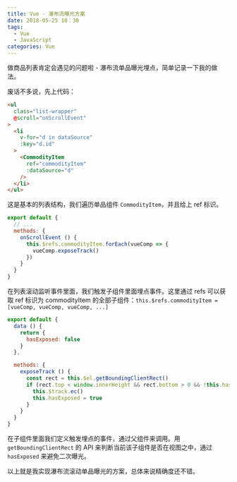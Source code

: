 ```yaml
---
title: Vue - 瀑布流曝光方案
date: 2018-05-25 10：30
tags:
  - Vue
  - JavaScript
categories: Vue
---
```


做商品列表肯定会遇见的问题啦 - 瀑布流单品曝光埋点，简单记录一下我的做法。

<!-- more -->

废话不多说，先上代码：

```html
<ul
  class="list-wrapper"
  @scroll="onScrollEvent"
>
  <li
    v-for="d in dataSource"
    :key="d.id"
  >
    <CommodityItem
      ref="commodityItem"
      :dataSource="d"
    />
  </li>
</ul>
```

这是基本的列表结构，我们遍历单品组件 `CommodityItem`，并且给上 ref 标识。

```javascript
export default {
  // ...
  methods: {
    onScrollEvent () {
      this.$refs.commodityItem.forEach(vueComp => {
        vueComp.exposeTrack()
      })
    }
  }
}
```

在列表滚动监听事件里面，我们触发子组件里面埋点事件。这里通过 refs 可以获取 ref 标识为 commodityItem 的全部子组件：`this.$refs.commodityItem = [vueComp, vueComp, vueComp, ...]`


```javascript
export default {
  data () {
    return {
      hasExposed: false
    }
  },

  methods: {
    exposeTrack () {
      const rect = this.$el.getBoundingClientRect()
      if (rect.top < window.innerHeight && rect.bottom > 0 && !this.hasExposed) {
        this.$track.ec()
        this.hasExposed = true
      }
    }
  }
}
```

在子组件里面我们定义触发埋点的事件，通过父组件来调用。用 `getBoundingClientRect` 的 API 来判断当前该子组件是否在视图之中，通过 `hasExposed` 来避免二次曝光。

以上就是我实现瀑布流滚动单品曝光的方案，总体来说精确度还不错。

